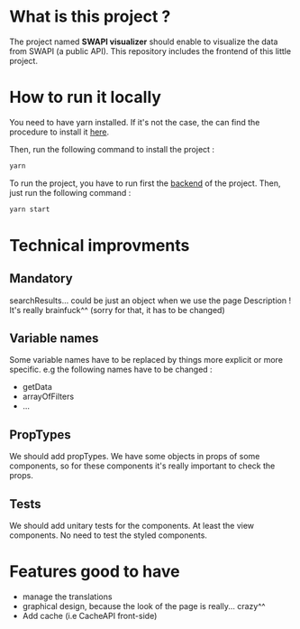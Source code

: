 # What is this project ?

The project named __SWAPI visualizer__ should enable to visualize the data from SWAPI (a public API). This repository includes the frontend of this little project.

# How to run it locally

You need to have yarn installed. If it's not the case, the can find the procedure to install it [here](https://classic.yarnpkg.com/fr/docs/install/#debian-stable).

Then, run the following command to install the project :
```bash
yarn
```

To run the project, you have to run first the [backend](https://github.com/jajoe/swapi_visualizer_back) of the project. Then, just run the following command :
```bash
yarn start
```

# Technical improvments

## Mandatory

searchResults... could be just an object when we use the page Description ! It's really brainfuck^^ (sorry for that, it has to be changed)

## Variable names

Some variable names have to be replaced by things more explicit or more specific. e.g the following names have to be changed :
* getData
* arrayOfFilters
* ...

## PropTypes

We should add propTypes. We have some objects in props of some components, so for these components it's really important to check the props.

## Tests

We should add unitary tests for the components. At least the view components. No need to test the styled components.

# Features good to have

* manage the translations
* graphical design, because the look of the page is really... crazy^^
* Add cache (i.e CacheAPI front-side)
